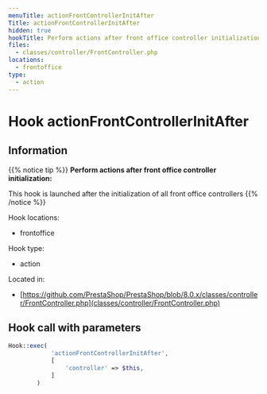 ```yaml
---
menuTitle: actionFrontControllerInitAfter
Title: actionFrontControllerInitAfter
hidden: true
hookTitle: Perform actions after front office controller initialization
files:
  - classes/controller/FrontController.php
locations:
  - frontoffice
type:
  - action
---
```


# Hook actionFrontControllerInitAfter

## Information

{{% notice tip %}}
**Perform actions after front office controller initialization:** 

This hook is launched after the initialization of all front office controllers
{{% /notice %}}

Hook locations: 
  - frontoffice

Hook type: 
  - action

Located in: 
  - [https://github.com/PrestaShop/PrestaShop/blob/8.0.x/classes/controller/FrontController.php](classes/controller/FrontController.php)

## Hook call with parameters

```php
Hook::exec(
            'actionFrontControllerInitAfter',
            [
                'controller' => $this,
            ]
        )
```